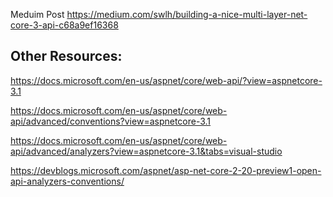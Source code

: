 Meduim Post
https://medium.com/swlh/building-a-nice-multi-layer-net-core-3-api-c68a9ef16368


Other Resources:
----------------
https://docs.microsoft.com/en-us/aspnet/core/web-api/?view=aspnetcore-3.1

https://docs.microsoft.com/en-us/aspnet/core/web-api/advanced/conventions?view=aspnetcore-3.1

https://docs.microsoft.com/en-us/aspnet/core/web-api/advanced/analyzers?view=aspnetcore-3.1&tabs=visual-studio

https://devblogs.microsoft.com/aspnet/asp-net-core-2-20-preview1-open-api-analyzers-conventions/